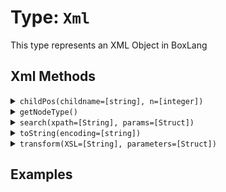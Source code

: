 [comment]: # (Note: This documentation is generated dynamically in the build process.  To modify the contents, change the javadoc on the type class, itself)

# Type: `Xml`

This type represents an XML Object in BoxLang

## Xml Methods

<details>
<summary><code>childPos(childname=[string], n=[integer])</code></summary>
Gets the position of a child element within an XML document object.

The position, in an XmlChildren array, of the Nth child that has the specified name.

 Arguments:

| Argument | Type | Required | Default |
|----------|------|----------|---------|
| `childname` | `string` | `true` | `` |
| `n` | `integer` | `true` | `` |


</details>
<details>
<summary><code>getNodeType()</code></summary>
Get XML values according to given xPath query
</details>
<details>
<summary><code>search(xpath=[String], params=[Struct])</code></summary>
Get XML values according to given xPath query

 Arguments:

| Argument | Type | Required | Default |
|----------|------|----------|---------|
| `xpath` | `String` | `true` | `` |
| `params` | `Struct` | `false` | `{}` |


</details>
<details>
<summary><code>toString(encoding=[string])</code></summary>
Converts a value to a string.

 Arguments:

| Argument | Type | Required | Default |
|----------|------|----------|---------|
| `encoding` | `string` | `false` | `` |


</details>
<details>
<summary><code>transform(XSL=[String], parameters=[Struct])</code></summary>
Get XML values according to given xPath query

 Arguments:

| Argument | Type | Required | Default |
|----------|------|----------|---------|
| `XSL` | `String` | `true` | `` |
| `parameters` | `Struct` | `false` | `{}` |


</details>


## Examples
